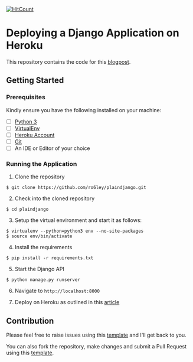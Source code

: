 [![HitCount](http://hits.dwyl.io/ro6ley/plaindjango.svg)](http://hits.dwyl.io/ro6ley/plaindjango)

# Deploying a Django Application on Heroku

This repository contains the code for this [blogpost]().

## Getting Started

### Prerequisites

Kindly ensure you have the following installed on your machine:

- [ ] [Python 3](https://realpython.com/installing-python/)
- [ ] [VirtualEnv](https://virtualenv.pypa.io/en/latest/)
- [ ] [Heroku Account](https://signup.heroku.com/)
- [ ] [Git](https://git-scm.com/book/en/v2/Getting-Started-Installing-Git)
- [ ] An IDE or Editor of your choice

### Running the Application

1. Clone the repository
```
$ git clone https://github.com/ro6ley/plaindjango.git
```

2. Check into the cloned repository
```
$ cd plaindjango
```

3. Setup the virtual environment and start it as follows:
```
$ virtualenv --python=python3 env --no-site-packages
$ source env/bin/activate
```

4. Install the requirements
```
$ pip install -r requirements.txt
```

5. Start the Django API
```
$ python manage.py runserver
```

6. Navigate to `http://localhost:8000`


8. Deploy on Heroku as outlined in this [article]()

## Contribution

Please feel free to raise issues using this [template](./.github/ISSUE_TEMPLATE.md) and I'll get back to you.

You can also fork the repository, make changes and submit a Pull Request using this [template](./.github/PULL_REQUEST_TEMPLATE.md).
